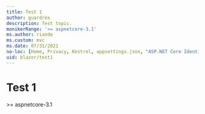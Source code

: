 ```yaml
---
title: Test 1
author: guardrex
description: Test topic.
monikerRange: '>= aspnetcore-3.1'
ms.author: riande
ms.custom: mvc
ms.date: 07/31/2021
no-loc: [Home, Privacy, Kestrel, appsettings.json, "ASP.NET Core Identity", cookie, Cookie, Blazor, "Blazor Server", "Blazor WebAssembly", "Identity", "Let's Encrypt", Razor, SignalR]
uid: blazor/test1
---
```

# Test 1

&gt;= aspnetcore-3.1
